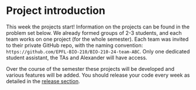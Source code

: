 # Project introduction

This week the projects start! Information on the projects can be found in the problem set below. We already formed groups of 2-3 students, and each team works on one project (for the whole semester). Each team was invited to their private GitHub repo, with the naming convention: `https://github.com/EPFL-BIO-210/BIO-210-24-team-ABC`. Only one dedicated student assistant, the TAs and Alexander will have access.

Over the course of the semester these projects will be developed and various features will be added. You should release your code every week as detailed in the [release section](release_notes.md).

<object data="../week4/week4.pdf" type="application/pdf" width="100%" height="900px"></object>
